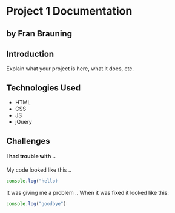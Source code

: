 # Project 1 Documentation
## by Fran Brauning

## Introduction

Explain what your project is here, what it does, etc.

## Technologies Used

- HTML
- CSS
- JS
- jQuery

## Challenges

#### I had trouble with ..

My code looked like this ..

```js
console.log("hello)
```

It was giving me a problem .. When it was fixed it looked like this:

```js
console.log("goodbye")
````